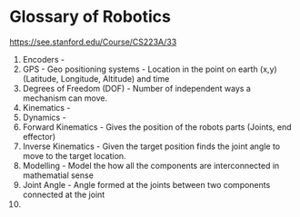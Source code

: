# Glossary of Robotics


https://see.stanford.edu/Course/CS223A/33

1. Encoders - 
2. GPS - Geo positioning systems - Location in the point on earth (x,y)(Latitude, Longitude, Altitude) and time
3. Degrees of Freedom (DOF) - Number of independent ways a mechanism can move. 
4. Kinematics -
5. Dynamics - 
6. Forward Kinematics - Gives the position of the robots parts (Joints, end effector)
7. Inverse Kinematics - Given the target position finds the joint angle to move to the target location.
8. Modelling - Model the how all the components are interconnected in mathematial sense
9. Joint Angle - Angle formed at the joints between two components connected at the joint 
10. 